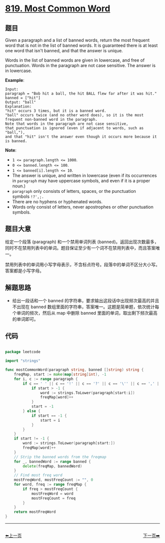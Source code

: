 # [819. Most Common Word](https://leetcode.com/problems/most-common-word/)


## 题目

Given a paragraph and a list of banned words, return the most frequent word that is not in the list of banned words. It is guaranteed there is at least one word that isn't banned, and that the answer is unique.

Words in the list of banned words are given in lowercase, and free of punctuation. Words in the paragraph are not case sensitive. The answer is in lowercase.

**Example**:

    Input: 
    paragraph = "Bob hit a ball, the hit BALL flew far after it was hit."
    banned = ["hit"]
    Output: "ball"
    Explanation: 
    "hit" occurs 3 times, but it is a banned word.
    "ball" occurs twice (and no other word does), so it is the most frequent non-banned word in the paragraph. 
    Note that words in the paragraph are not case sensitive,
    that punctuation is ignored (even if adjacent to words, such as "ball,"), 
    and that "hit" isn't the answer even though it occurs more because it is banned.

**Note**:

- `1 <= paragraph.length <= 1000`.
- `0 <= banned.length <= 100`.
- `1 <= banned[i].length <= 10`.
- The answer is unique, and written in lowercase (even if its occurrences in `paragraph` may have uppercase symbols, and even if it is a proper noun.)
- `paragraph` only consists of letters, spaces, or the punctuation symbols `!?',;.`
- There are no hyphens or hyphenated words.
- Words only consist of letters, never apostrophes or other punctuation symbols.


## 题目大意


给定一个段落 (paragraph) 和一个禁用单词列表 (banned)。返回出现次数最多，同时不在禁用列表中的单词。题目保证至少有一个词不在禁用列表中，而且答案唯一。

禁用列表中的单词用小写字母表示，不含标点符号。段落中的单词不区分大小写。答案都是小写字母。


## 解题思路

- 给出一段话和一个 banned 的字符串，要求输出这段话中出现频次最高的并且不出现在 banned 数组里面的字符串，答案唯一。这题是简单题，依次统计每个单词的频次，然后从 map 中删除 banned 里面的单词，取出剩下频次最高的单词即可。


## 代码

```go

package leetcode

import "strings"

func mostCommonWord(paragraph string, banned []string) string {
	freqMap, start := make(map[string]int), -1
	for i, c := range paragraph {
		if c == ' ' || c == '!' || c == '?' || c == '\'' || c == ',' || c == ';' || c == '.' {
			if start > -1 {
				word := strings.ToLower(paragraph[start:i])
				freqMap[word]++
			}
			start = -1
		} else {
			if start == -1 {
				start = i
			}
		}
	}
	if start != -1 {
		word := strings.ToLower(paragraph[start:])
		freqMap[word]++
	}
	// Strip the banned words from the freqmap
	for _, bannedWord := range banned {
		delete(freqMap, bannedWord)
	}
	// Find most freq word
	mostFreqWord, mostFreqCount := "", 0
	for word, freq := range freqMap {
		if freq > mostFreqCount {
			mostFreqWord = word
			mostFreqCount = freq
		}
	}
	return mostFreqWord
}

```
----------------------------------------------
<div style="display: flex;justify-content: space-between;align-items: center;">
<p><a href="https://books.halfrost.com/leetcode/ChapterFour/0817.Linked-List-Components/">⬅️上一页</a></p>
<p><a href="https://books.halfrost.com/leetcode/ChapterFour/0826.Most-Profit-Assigning-Work/">下一页➡️</a></p>
</div>
